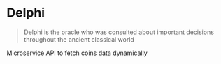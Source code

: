 # Delphi
> Delphi is the oracle who was consulted about important decisions throughout the ancient classical world

Microservice API to fetch coins data dynamically
